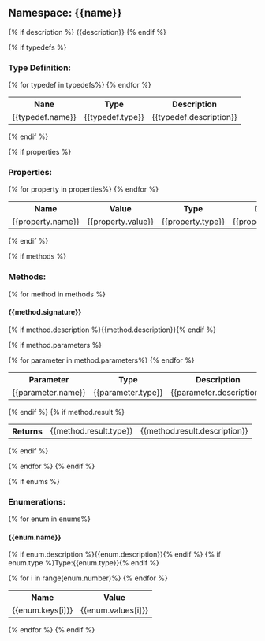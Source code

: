 ## **Namespace: {{name}}**
{% if description %}
{{description}}
{% endif %}

{% if typedefs %}
### **Type Definition:**

<table>
  <tr>
    <th>Nane</th><th>Type</th><th>Description</th>
  </tr>
  {% for typedef in typedefs%}
  <tr>
    <td>{{typedef.name}}</td><td>{{typedef.type}}</td><td>{{typedef.description}}</td>
  </tr>
  {% endfor %}
</table>
{% endif %}

{% if properties %}
### **Properties:**

<table>
  <tr>
    <th>Name</th><th>Value</th><th>Type</th><th>Description</th>
  </tr>
  {% for property in properties%}
  <tr>
    <td>{{property.name}}</td><td>{{property.value}}</td><td>{{property.type}}</td><td>{{property.description}}</td>
  </tr>
  {% endfor %}
</table>
{% endif %}


{% if methods %}
### **Methods:**

{% for method in methods %}

#### {{method.signature}}
{% if method.description %}{{method.description}}{% endif %}

{% if method.parameters %}
<table>
  <tr>
    <th>Parameter</th><th>Type</th><th>Description</th>
  </tr>
  {% for parameter in method.parameters%}
  <tr>
    <td>{{parameter.name}}</td><td>{{parameter.type}}</td><td>{{parameter.description}}</td>
  </tr>
  {% endfor %}
</table>
{% endif %}
{% if method.result %}
<table>
  <tr>
    <th>Returns</th><td>{{method.result.type}}</td><td>{{method.result.description}}</td>
  </tr>
</table>
{% endif %}

{% endfor %}
{% endif %}


{% if enums %}
### **Enumerations:**
{% for enum in enums%}

#### {{enum.name}}
{% if enum.description %}{{enum.description}}{% endif %}
{% if enum.type %}Type:{{enum.type}}{% endif %}

<table>
  <tr>
    <th>Name</th><th>Value</th>
  </tr>
  {% for i in range(enum.number)%}
  <tr>
    <td>{{enum.keys[i]}}</td><td>{{enum.values[i]}}</td>
  </tr>
  {% endfor %}
</table>

{% endfor %}
{% endif %}
